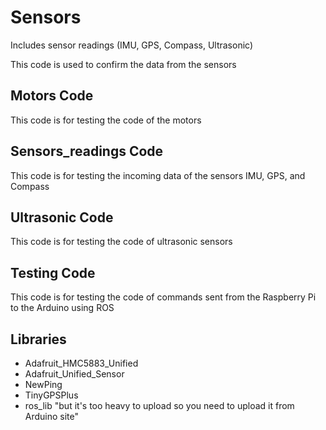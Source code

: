 # Sensors

Includes sensor readings (IMU, GPS, Compass, Ultrasonic)

This code is used to confirm the data from the sensors

## Motors Code
This code is for testing the code of the motors

## Sensors_readings Code
This code is for testing the incoming data of the sensors IMU, GPS, and Compass

## Ultrasonic Code
This code is for testing the code of ultrasonic sensors

## Testing Code
This code is for testing the code of commands sent from the Raspberry Pi to the Arduino using ROS

## Libraries
- Adafruit_HMC5883_Unified
- Adafruit_Unified_Sensor
- NewPing
- TinyGPSPlus
- ros_lib "but it's too heavy to upload so you need to upload it from Arduino site" 

